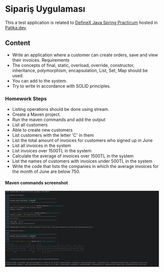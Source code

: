 # Sipariş Uygulaması

This a test application is related
to [DefineX Java Spring Practicum](https://cohorts.patika.dev/cohortDetails/definex-java-spring-practicum/events) hosted
in [Patika.dev](https://patika.dev/).

## Content

- Write an application where a customer can create orders, save and view their invoices.
  Requirements
- The concepts of final, static, overload, override, constructor, inheritance, polymorphism, encapsulation, List, Set,
  Map should be used.
- You can add to the system.
- Try to write in accordance with SOLID principles.

### Homework Steps

- Listing operations should be done using stream.
- Create a Maven project.
- Run the maven commands and add the output
- List all customers
- Able to create new customers
- List customers with the letter 'C' in them
- List the total amount of invoices for customers who signed up in June
- List all invoices in the system
- List invoices over 1500TL in the system
- Calculate the average of invoices over 1500TL in the system
- List the names of customers with invoices under 500TL in the system
- Write the code that lists the companies in which the average invoices for the month of June are below 750.

#### Maven commands screenshot

![SiparisUygulamasi.png](assets%2FSiparisUygulamasi.png)
